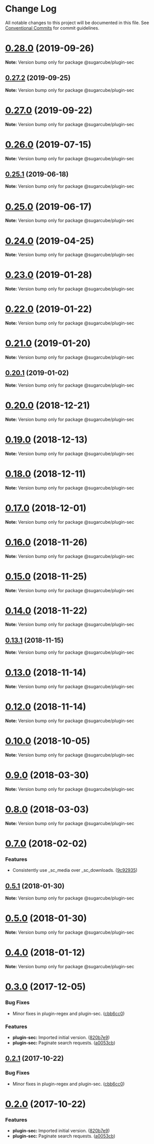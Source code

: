 # Change Log

All notable changes to this project will be documented in this file.
See [Conventional Commits](https://conventionalcommits.org) for commit guidelines.

# [0.28.0](https://github.com/critocrito/sugarcube/tree/master/packages/plugin-sec/compare/v0.27.2...v0.28.0) (2019-09-26)

**Note:** Version bump only for package @sugarcube/plugin-sec





## [0.27.2](https://github.com/critocrito/sugarcube/tree/master/packages/plugin-sec/compare/v0.27.1...v0.27.2) (2019-09-25)

**Note:** Version bump only for package @sugarcube/plugin-sec





# [0.27.0](https://github.com/critocrito/sugarcube/tree/master/packages/plugin-sec/compare/v0.26.1...v0.27.0) (2019-09-22)

**Note:** Version bump only for package @sugarcube/plugin-sec





# [0.26.0](https://github.com/critocrito/sugarcube/tree/master/packages/plugin-sec/compare/v0.25.1...v0.26.0) (2019-07-15)

**Note:** Version bump only for package @sugarcube/plugin-sec





## [0.25.1](https://github.com/critocrito/sugarcube/tree/master/packages/plugin-sec/compare/v0.25.0...v0.25.1) (2019-06-18)

**Note:** Version bump only for package @sugarcube/plugin-sec





# [0.25.0](https://github.com/critocrito/sugarcube/tree/master/packages/plugin-sec/compare/v0.24.0...v0.25.0) (2019-06-17)

**Note:** Version bump only for package @sugarcube/plugin-sec





# [0.24.0](https://github.com/critocrito/sugarcube/tree/master/packages/plugin-sec/compare/v0.23.0...v0.24.0) (2019-04-25)

**Note:** Version bump only for package @sugarcube/plugin-sec





# [0.23.0](https://github.com/critocrito/sugarcube/tree/master/packages/plugin-sec/compare/v0.22.0...v0.23.0) (2019-01-28)

**Note:** Version bump only for package @sugarcube/plugin-sec





# [0.22.0](https://github.com/critocrito/sugarcube/tree/master/packages/plugin-sec/compare/v0.21.0...v0.22.0) (2019-01-22)

**Note:** Version bump only for package @sugarcube/plugin-sec





# [0.21.0](https://github.com/critocrito/sugarcube/tree/master/packages/plugin-sec/compare/v0.20.1...v0.21.0) (2019-01-20)

**Note:** Version bump only for package @sugarcube/plugin-sec





## [0.20.1](https://github.com/critocrito/sugarcube/tree/master/packages/plugin-sec/compare/v0.20.0...v0.20.1) (2019-01-02)

**Note:** Version bump only for package @sugarcube/plugin-sec





# [0.20.0](https://github.com/critocrito/sugarcube/tree/master/packages/plugin-sec/compare/v0.19.3...v0.20.0) (2018-12-21)

**Note:** Version bump only for package @sugarcube/plugin-sec





# [0.19.0](https://github.com/critocrito/sugarcube/tree/master/packages/plugin-sec/compare/v0.18.0...v0.19.0) (2018-12-13)

**Note:** Version bump only for package @sugarcube/plugin-sec





# [0.18.0](https://github.com/critocrito/sugarcube/tree/master/packages/plugin-sec/compare/v0.17.0...v0.18.0) (2018-12-11)

**Note:** Version bump only for package @sugarcube/plugin-sec





# [0.17.0](https://github.com/critocrito/sugarcube/tree/master/packages/plugin-sec/compare/v0.16.0...v0.17.0) (2018-12-01)

**Note:** Version bump only for package @sugarcube/plugin-sec





# [0.16.0](https://github.com/critocrito/sugarcube/tree/master/packages/plugin-sec/compare/v0.15.0...v0.16.0) (2018-11-26)

**Note:** Version bump only for package @sugarcube/plugin-sec





# [0.15.0](https://github.com/critocrito/sugarcube/tree/master/packages/plugin-sec/compare/v0.14.0...v0.15.0) (2018-11-25)

**Note:** Version bump only for package @sugarcube/plugin-sec





# [0.14.0](https://github.com/critocrito/sugarcube/tree/master/packages/plugin-sec/compare/v0.13.2...v0.14.0) (2018-11-22)

**Note:** Version bump only for package @sugarcube/plugin-sec





## [0.13.1](https://github.com/critocrito/sugarcube/tree/master/packages/plugin-sec/compare/v0.13.0...v0.13.1) (2018-11-15)

**Note:** Version bump only for package @sugarcube/plugin-sec





# [0.13.0](https://github.com/critocrito/sugarcube/tree/master/packages/plugin-sec/compare/v0.12.0...v0.13.0) (2018-11-14)

**Note:** Version bump only for package @sugarcube/plugin-sec





# [0.12.0](https://github.com/critocrito/sugarcube/tree/master/packages/plugin-sec/compare/v0.11.0...v0.12.0) (2018-11-14)

**Note:** Version bump only for package @sugarcube/plugin-sec





# [0.10.0](https://github.com/critocrito/sugarcube/tree/master/packages/plugin-sec/compare/v0.9.0...v0.10.0) (2018-10-05)

**Note:** Version bump only for package @sugarcube/plugin-sec





<a name="0.9.0"></a>
# [0.9.0](https://github.com/critocrito/sugarcube/tree/master/packages/plugin-sec/compare/v0.8.0...v0.9.0) (2018-03-30)




**Note:** Version bump only for package @sugarcube/plugin-sec

<a name="0.8.0"></a>
# [0.8.0](https://github.com/critocrito/sugarcube/tree/master/packages/plugin-sec/compare/v0.7.0...v0.8.0) (2018-03-03)




**Note:** Version bump only for package @sugarcube/plugin-sec

<a name="0.7.0"></a>
# [0.7.0](https://github.com/critocrito/sugarcube/tree/master/packages/plugin-sec/compare/v0.6.1...v0.7.0) (2018-02-02)


### Features

* Consistently use _sc_media over _sc_downloads. ([9c92935](https://github.com/critocrito/sugarcube/tree/master/packages/plugin-sec/commit/9c92935))




<a name="0.5.1"></a>
## [0.5.1](https://github.com/critocrito/sugarcube/tree/master/packages/plugin-sec/compare/v0.5.0...v0.5.1) (2018-01-30)




**Note:** Version bump only for package @sugarcube/plugin-sec

<a name="0.5.0"></a>
# [0.5.0](https://github.com/critocrito/sugarcube/tree/master/packages/plugin-sec/compare/v0.4.0...v0.5.0) (2018-01-30)




**Note:** Version bump only for package @sugarcube/plugin-sec

<a name="0.4.0"></a>
# [0.4.0](https://github.com/critocrito/sugarcube/tree/master/packages/plugin-sec/compare/v0.3.0...v0.4.0) (2018-01-12)




**Note:** Version bump only for package @sugarcube/plugin-sec

<a name="0.3.0"></a>
# [0.3.0](https://github.com/critocrito/sugarcube/tree/master/packages/plugin-sec/compare/v0.1.0...v0.3.0) (2017-12-05)


### Bug Fixes

* Minor fixes in plugin-regex and plugin-sec. ([cbb6cc0](https://github.com/critocrito/sugarcube/tree/master/packages/plugin-sec/commit/cbb6cc0))


### Features

* **plugin-sec:** Imported initial version. ([820b7e9](https://github.com/critocrito/sugarcube/tree/master/packages/plugin-sec/commit/820b7e9))
* **plugin-sec:** Paginate search requests. ([a0053cb](https://github.com/critocrito/sugarcube/tree/master/packages/plugin-sec/commit/a0053cb))




<a name="0.2.1"></a>
## [0.2.1](https://github.com/critocrito/sugarcube/tree/master/packages/plugin-sec/compare/v0.2.0...v0.2.1) (2017-10-22)


### Bug Fixes

* Minor fixes in plugin-regex and plugin-sec. ([cbb6cc0](https://github.com/critocrito/sugarcube/tree/master/packages/plugin-sec/commit/cbb6cc0))




<a name="0.2.0"></a>
# [0.2.0](https://github.com/critocrito/sugarcube/tree/master/packages/plugin-sec/compare/v0.1.0...v0.2.0) (2017-10-22)


### Features

* **plugin-sec:** Imported initial version. ([820b7e9](https://github.com/critocrito/sugarcube/tree/master/packages/plugin-sec/commit/820b7e9))
* **plugin-sec:** Paginate search requests. ([a0053cb](https://github.com/critocrito/sugarcube/tree/master/packages/plugin-sec/commit/a0053cb))
